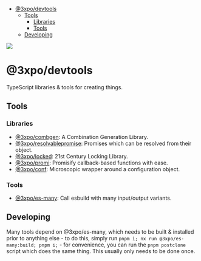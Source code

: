 - [@3xpo/devtools](#3xpodevtools)
  - [Tools](#tools)
    - [Libraries](#libraries)
    - [Tools](#tools-1)
  - [Developing](#developing)

[![](https://codeberg.org/Expo/devtools/raw/branch/senpai/social.png)](#3xpo-devtools)

# @3xpo/devtools

TypeScript libraries & tools for creating things.

## Tools

### Libraries

- [@3xpo/combgen](./packages/@3xpo/combgen/): A Combination Generation Library.
- [@3xpo/resolvablepromise](./packages/@3xpo/resolvablepromise/): Promises which can be resolved from their object.
- [@3xpo/locked](./packages/@3xpo/locked/): 21st Century Locking Library.
- [@3xpo/promi](./packages/@3xpo/promi/): Promisify callback-based functions with ease.
- [@3xpo/conf](./packages/@3xpo/conf/): Microscopic wrapper around a configuration object.

### Tools

- [@3xpo/es-many](./packages/@3xpo/es-many/): Call esbuild with many input/output variants.

## Developing

Many tools depend on @3xpo/es-many, which needs to be built & installed prior to anything else - to do this, simply run `pnpm i; nx run @3xpo/es-many:build; pnpm i;` - for convenience, you can run the `pnpm postclone` script which does the same thing. This usually only needs to be done once.
